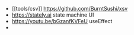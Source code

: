 - [[tools/csv]] https://github.com/BurntSushi/xsv
- https://stately.ai state machine UI
- https://youtu.be/bGzanfKVFeU useEffect
-